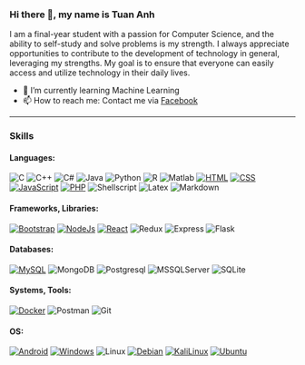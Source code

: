 ### Hi there 👋, my name is Tuan Anh

I am a final-year student with a passion for Computer Science, and the ability to self-study and solve problems is my strength. I always appreciate opportunities to contribute to the development of technology in general, leveraging my strengths. My goal is to ensure that everyone can easily access and utilize technology in their daily lives.

- 🌱 I’m currently learning Machine Learning
- 📫 How to reach me: Contact me via [Facebook](https://www.facebook.com/tuananh020402/)

----

### Skills
#### Languages: 
 ![C][C.c]
 ![C++][C++.cpp]
 ![C#][CSharp.cs]
 ![Java][Java.java]
 ![Python][Python.py]
 ![R][R.R]
 ![Matlab][Matlab.m]
 [![HTML][HTML.html]][HTML-url]
 [![CSS][CSS.css]][CSS-url]
 [![JavaScript][JavaScript.js]][JavaScript-url]
 [![PHP][PHP.php]][PHP-url]
 ![Shellscript][Shellscript.sh]
 ![Latex][Latex.tex]
 ![Markdown][markdown.md]
 
 
#### Frameworks, Libraries:
 [![Bootstrap][Bootstrap.css]][Bootstrap-url]
 [![NodeJs][NodeJs.js]][NodeJs-url]
 [![React][React.jsx]][React-url]
 ![Redux][Redux.js]
 ![Express][Express.js]
 ![Flask][Flask.py]
 
#### Databases:
 [![MySQL][MySQL.db]][MYSQL-url]
 ![MongoDB][MongoDB.db]
 ![Postgresql][Postgresql.db]
 ![MSSQLServer][MSSQLServer.sql]
 ![SQLite][SQLite.sql]

#### Systems, Tools:
 [![Docker][Docker.dockerfile]][Docker-url] 
 ![Postman][Postman.http]
 ![Git][Git.git]

#### OS:
 [![Android][Android.apk]][Android-url]
 [![Windows][Windows.exe]][Windows-url]
 ![Linux][Linux.deb]
 [![Debian][Debian.deb]][Debian-url]
 [![KaliLinux][KaliLinux.deb]][KaliLinux-url]
 [![Ubuntu][Ubuntu.deb]][Ubuntu-url]


 


<!--
**vhtuananh020402/vhtuananh020402** is a ✨ _special_ ✨ repository because its `README.md` (this file) appears on your GitHub profile.

Here are some ideas to get you started:

- 🔭 I’m currently working on ...
- 🌱 I’m currently learning ...
- 👯 I’m looking to collaborate on ...
- 🤔 I’m looking for help with ...
- 💬 Ask me about ...
- 📫 How to reach me: ...
- 😄 Pronouns: ...
- ⚡ Fun fact: ...
-->

[HTML.html]: https://img.shields.io/badge/HTML5-E34F26?style=for-the-badge&logo=html5&logoColor=white
[HTML-url]: https://html.spec.whatwg.org/
[CSS.css]: https://img.shields.io/badge/CSS3-1572B6?style=for-the-badge&logo=css3&logoColor=white
[CSS-url]: https://www.w3.org/TR/CSS/#css
[JavaScript.js]: https://img.shields.io/badge/JavaScript-F7DF1E?style=for-the-badge&logo=javascript&logoColor=black
[JavaScript-url]: https://www.ecma-international.org/publications-and-standards/standards/ecma-262/
[PHP.php]: https://img.shields.io/badge/PHP-777BB4?style=for-the-badge&logo=php&logoColor=white
[PHP-url]: https://www.php.net/
[MySQL.db]: https://img.shields.io/badge/MySQL-005C84?style=for-the-badge&logo=mysql&logoColor=white
[MySQL-url]: https://www.mysql.com/
[MongoDB.db]: https://img.shields.io/badge/MongoDB-4EA94B?style=for-the-badge&logo=mongodb&logoColor=white
[Postgresql.db]: https://img.shields.io/badge/PostgreSQL-316192?style=for-the-badge&logo=postgresql&logoColor=white
[Docker.dockerfile]: https://img.shields.io/badge/Docker-0377FC?style=for-the-badge&logo=docker&logoColor=white
[Docker-url]: https://www.docker.com/
[Bootstrap.css]: https://img.shields.io/badge/Bootstrap-563D7C?style=for-the-badge&logo=bootstrap&logoColor=white
[Bootstrap-url]: https://getbootstrap.com/
[Less.js]: https://img.shields.io/badge/less-2B4C80?style=for-the-badge&logo=less&logoColor=white
[NodeJs.js]: https://img.shields.io/badge/Node.js-43853D?style=for-the-badge&logo=node.js&logoColor=white
[NodeJs-url]: https://nodejs.org/
[Linux.deb]: https://img.shields.io/badge/Linux-FCC624?style=for-the-badge&logo=linux&logoColor=black
[Android.apk]: https://img.shields.io/badge/Android-3DDC84?style=for-the-badge&logo=android&logoColor=white
[Android-url]: https://www.android.com/
[Debian.deb]: https://img.shields.io/badge/Debian-A81D33?style=for-the-badge&logo=debian&logoColor=white
[Debian-url]: https://www.debian.org/
[KaliLinux.deb]: https://img.shields.io/badge/Kali_Linux-557C94?style=for-the-badge&logo=kali-linux&logoColor=white
[KaliLinux-url]: https://www.kali.org/
[Ubuntu.deb]: https://img.shields.io/badge/Ubuntu-E95420?style=for-the-badge&logo=ubuntu&logoColor=white
[Ubuntu-url]: https://ubuntu.com/
[Windows.exe]: https://img.shields.io/badge/Windows-0078D6?style=for-the-badge&logo=windows&logoColor=white
[Windows-url]: https://www.microsoft.com/en-us/windows
[C.c]: https://img.shields.io/badge/C-00599C?style=for-the-badge&logo=c&logoColor=white
[C++.cpp]: https://img.shields.io/badge/C%2B%2B-00599C?style=for-the-badge&logo=c%2B%2B&logoColor=white
[Java.java]: https://img.shields.io/badge/Java-ED8B00?style=for-the-badge&logo=openjdk&logoColor=white
[R.R]: https://img.shields.io/badge/R-276DC3?style=for-the-badge&logo=r&logoColor=white
[Matlab.m]: https://img.shields.io/badge/Matlab-00599C?style=for-the-badge&logo=matlab&logoColor=white
[Python.py]: https://img.shields.io/badge/Python-3776AB?style=for-the-badge&logo=python&logoColor=white
[CSharp.cs]: https://img.shields.io/badge/C%23-00599C?style=for-the-badge&logo=c-sharp&logoColor=white
[Markdown.md]: https://img.shields.io/badge/Markdown-000000?style=for-the-badge&logo=markdown&logoColor=white
[React.jsx]: https://img.shields.io/badge/React-20232A?style=for-the-badge&logo=react&logoColor=61DAFB
[React-url]: https://react.dev/
[Express.js]: https://img.shields.io/badge/Express.js-404D59?style=for-the-badge
[Shellscript.sh]: https://img.shields.io/badge/Shell_Script-121011?style=for-the-badge&logo=gnu-bash&logoColor=white
[Flask.py]: https://img.shields.io/badge/Flask-000000?style=for-the-badge&logo=flask&logoColor=white
[Postman.http]: https://img.shields.io/badge/Postman-FF6C37?style=for-the-badge&logo=postman&logoColor=white
[SQLite.sql]: https://img.shields.io/badge/SQLite-07405E?style=for-the-badge&logo=sqlite&logoColor=white
[MSSQLServer.sql]: https://img.shields.io/badge/Microsoft%20SQL%20Server-DD0031?style=for-the-badge&logo=&logoColor=white
[Redux.js]: https://img.shields.io/badge/Redux-593D88?style=for-the-badge&logo=redux&logoColor=white
[Latex.tex]: https://img.shields.io/badge/LaTeX-008080?style=for-the-badge&logo=latex&logoColor=fff
[Git.git]: https://img.shields.io/badge/GIT-E44C30?style=for-the-badge&logo=git&logoColor=white
